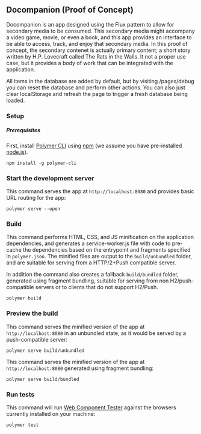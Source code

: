 ## Docompanion (Proof of Concept)

Docompanion is an app designed using the Flux pattern to allow for secondary media to
be consumed.  This secondary media might accompany a video game, movie, or even a book,
and this app provides an interface to be able to access, track, and enjoy that secondary
media.  In this proof of concept, the secondary contenet is actually primary content;
a short story written by H.P. Lovecraft called The Rats in the Walls. It not a proper
use case, but it provides a body of work that can be integrated with the application.

All items in the database are added by default, but by visiting /pages/debug you
can reset the database and perform other actions.  You can also just clear localStorage
and refresh the page to trigger a fresh database being loaded.

### Setup

##### Prerequisites

First, install [Polymer CLI](https://github.com/Polymer/polymer-cli) using
[npm](https://www.npmjs.com) (we assume you have pre-installed [node.js](https://nodejs.org)).

    npm install -g polymer-cli

### Start the development server

This command serves the app at `http://localhost:8080` and provides basic URL
routing for the app:

    polymer serve --open

### Build

This command performs HTML, CSS, and JS minification on the application
dependencies, and generates a service-worker.js file with code to pre-cache the
dependencies based on the entrypoint and fragments specified in `polymer.json`.
The minified files are output to the `build/unbundled` folder, and are suitable
for serving from a HTTP/2+Push compatible server.

In addition the command also creates a fallback `build/bundled` folder,
generated using fragment bundling, suitable for serving from non
H2/push-compatible servers or to clients that do not support H2/Push.

    polymer build

### Preview the build

This command serves the minified version of the app at `http://localhost:8080`
in an unbundled state, as it would be served by a push-compatible server:

    polymer serve build/unbundled

This command serves the minified version of the app at `http://localhost:8080`
generated using fragment bundling:

    polymer serve build/bundled

### Run tests

This command will run [Web Component Tester](https://github.com/Polymer/web-component-tester)
against the browsers currently installed on your machine:

    polymer test
